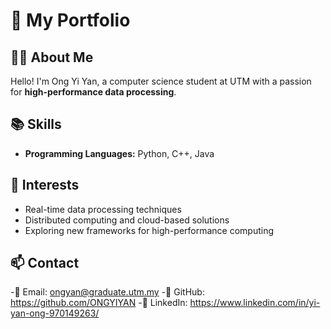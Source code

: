 # 🚀 My Portfolio


## 👩‍💻 About Me  
Hello! I'm Ong Yi Yan, a computer science student at UTM with a passion for **high-performance data processing**. 

## 📚 Skills  
- **Programming Languages:** Python, C++, Java
  
## 🎯 Interests  
- Real-time data processing techniques  
- Distributed computing and cloud-based solutions  
- Exploring new frameworks for high-performance computing  

## 📫 Contact  
-📧 Email: ongyan@graduate.utm.my
-🔗 GitHub: https://github.com/ONGYIYAN
-💼 LinkedIn: https://www.linkedin.com/in/yi-yan-ong-970149263/
